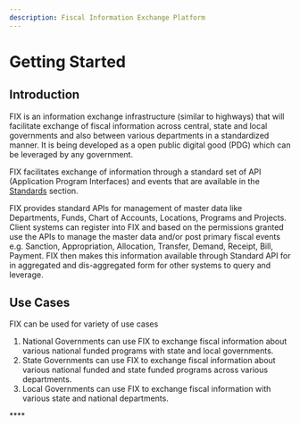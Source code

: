 ```yaml
---
description: Fiscal Information Exchange Platform
---
```


# Getting Started

## Introduction

FIX is an information exchange infrastructure \(similar to highways\) that will facilitate exchange of fiscal information across central, state and local governments and also between various departments in a standardized manner.  It is being developed as a open public digital good \(PDG\) which can be leveraged by any government. 

FIX facilitates exchange of information through a standard set of API \(Application Program Interfaces\)  and events that are available in the [Standards](platform/standards.md) section.

FIX provides standard APIs for management of master data like Departments, Funds, Chart of Accounts, Locations, Programs and Projects. Client systems can register into FIX and based on the permissions granted use the APIs to manage the master data and/or post primary fiscal events e.g. Sanction, Appropriation, Allocation, Transfer, Demand, Receipt, Bill, Payment. FIX then makes this information available through Standard API for in aggregated and dis-aggregated form for other systems to query and leverage. 

## Use Cases

FIX can be used for variety of use cases 

1. National Governments can use FIX to exchange fiscal information about various national funded programs with state and local governments.
2. State Governments can use FIX to exchange fiscal information about various national funded and state funded programs across various departments.
3. Local Governments can use FIX to exchange fiscal information with various state and national departments. 

\*\*\*\*

